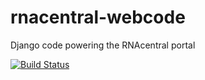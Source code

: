 rnacentral-webcode
==================

Django code powering the RNAcentral portal

[![Build Status](https://travis-ci.org/RNAcentral/rnacentral-webcode.svg?branch=django)](https://travis-ci.org/RNAcentral/rnacentral-webcode)
